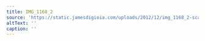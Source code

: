 ```yaml
---
title: IMG_1168_2
source: 'https://static.jamesdigioia.com/uploads/2012/12/img_1168_2-scaled.jpg'
altText: ''
caption: ''
---
```


